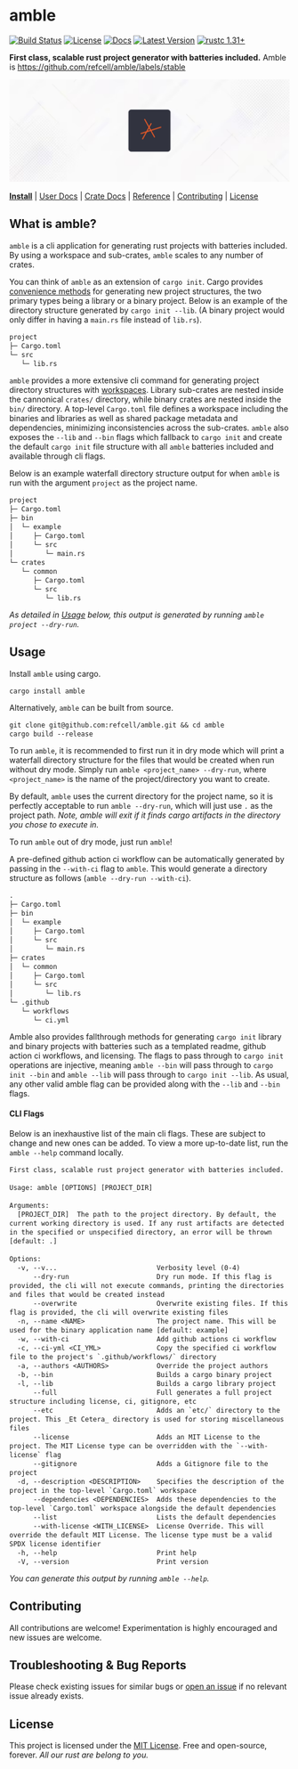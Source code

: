 # amble

[![Build Status]][actions]
[![License]][mit-license]
[![Docs]][Docs-rs]
[![Latest Version]][crates.io]
[![rustc 1.31+]][Rust 1.31]

[Build Status]: https://img.shields.io/github/actions/workflow/status/refcell/amble/ci.yml?branch=main
[actions]: https://github.com/refcell/amble/actions?query=branch%3Amain
[Latest Version]: https://img.shields.io/crates/v/amble.svg
[crates.io]: https://crates.io/crates/amble
[rustc 1.31+]: https://img.shields.io/badge/rustc_1.31+-lightgray.svg
[Rust 1.31]: https://blog.rust-lang.org/2018/12/06/Rust-1.31-and-rust-2018.html
[License]: https://img.shields.io/badge/license-MIT-7795AF.svg
[mit-license]: https://github.com/refcell/amble/blob/main/LICENSE.md
[Docs-rs]: https://docs.rs/amble/
[Docs]: https://img.shields.io/docsrs/amble.svg?color=319e8c&label=docs.rs


**First class, scalable rust project generator with batteries included.** Amble is https://github.com/refcell/amble/labels/stable

![](./etc/banner.png)

**[Install](#usage)**
| [User Docs](#what-is-amble)
| [Crate Docs][crates.io]
| [Reference][Docs-rs]
| [Contributing](#contributing)
| [License](#license)

## What is amble?

`amble` is a cli application for generating rust projects
with batteries included. By using a workspace and
sub-crates, `amble` scales to any number of crates.

You can think of `amble` as an extension of `cargo init`.
Cargo provides [convenience methods][c_new]
for generating new project structures, the two primary
types being a library or a binary project. Below is an
example of the directory structure generated by
`cargo init --lib`. (A binary project would only differ
in having a `main.rs` file instead of `lib.rs`).

```ignore,no_run
project
├─ Cargo.toml
└─ src
   └─ lib.rs
```

`amble` provides a more extensive cli command for generating
project directory structures with [workspaces][Workspaces].
Library sub-crates are nested inside the cannonical
`crates/` directory, while binary crates are nested inside
the `bin/` directory. A top-level `Cargo.toml` file defines
a workspace including the binaries and libraries as well as
shared package metadata and dependencies, minimizing
inconsistencies across the sub-crates. `amble` also exposes
the `--lib` and `--bin` flags which fallback to `cargo init`
and create the default `cargo init` file structure with all
`amble` batteries included and available through cli flags.

Below is an example waterfall directory structure output
for when `amble` is run with the argument `project` as
the project name.

```ignore,no_run
project
├─ Cargo.toml
├─ bin
│  └─ example
│     ├─ Cargo.toml
│     └─ src
│        └─ main.rs
└─ crates
   └─ common
      ├─ Cargo.toml
      └─ src
         └─ lib.rs
```

*As detailed in [Usage](#usage) below, this output is generated by running `amble project --dry-run`.*

[c_new]: https://github.com/rust-lang/cargo/blob/master/src/cargo/ops/cargo_new.rs
[Workspaces]: https://doc.rust-lang.org/book/ch14-03-cargo-workspaces.html

## Usage

Install `amble` using cargo.

```ignore,sh,no_run
cargo install amble
```

Alternatively, `amble` can be built from source.

```ignore,sh,no_run
git clone git@github.com:refcell/amble.git && cd amble
cargo build --release
```

To run `amble`, it is recommended to first run it in dry mode which will print
a waterfall directory structure for the files that would be created when run
without dry mode. Simply run `amble <project_name> --dry-run`, where `<project_name>`
is the name of the project/directory you want to create.

By default, `amble` uses the current directory for the project name, so it
is perfectly acceptable to run `amble --dry-run`, which will just use `.`
as the project path. *Note, amble will exit if it finds cargo artifacts
in the directory you chose to execute in.*

To run `amble` out of dry mode, just run `amble`!

A pre-defined github action ci workflow can be automatically generated by
passing in the `--with-ci` flag to `amble`. This would generate a directory
structure as follows (`amble --dry-run --with-ci`).

```ignore,no_run,sh
.
├─ Cargo.toml
├─ bin
│  └─ example
│     ├─ Cargo.toml
│     └─ src
│        └─ main.rs
├─ crates
│  └─ common
│     ├─ Cargo.toml
│     └─ src
│        └─ lib.rs
└─ .github
   └─ workflows
      └─ ci.yml
```

Amble also provides fallthrough methods for generating
`cargo init` library and binary projects with batteries such as
a templated readme, github action ci workflows, and licensing.
The flags to pass through to `cargo init` operations are injective,
meaning `amble --bin` will pass through to `cargo init --bin` and
`amble --lib` will pass through to `cargo init --lib`. As usual,
any other valid amble flag can be provided along with the `--lib`
and `--bin` flags.

#### CLI Flags

Below is an inexhaustive list of the main cli flags.
These are subject to change and new ones can be added.
To view a more up-to-date list, run the `amble --help` command locally.

```ignore,no_run
First class, scalable rust project generator with batteries included.

Usage: amble [OPTIONS] [PROJECT_DIR]

Arguments:
  [PROJECT_DIR]  The path to the project directory. By default, the current working directory is used. If any rust artifacts are detected in the specified or unspecified directory, an error will be thrown [default: .]

Options:
  -v, --v...                         Verbosity level (0-4)
      --dry-run                      Dry run mode. If this flag is provided, the cli will not execute commands, printing the directories and files that would be created instead
      --overwrite                    Overwrite existing files. If this flag is provided, the cli will overwrite existing files
  -n, --name <NAME>                  The project name. This will be used for the binary application name [default: example]
  -w, --with-ci                      Add github actions ci workflow
  -c, --ci-yml <CI_YML>              Copy the specified ci workflow file to the project's `.github/workflows/` directory
  -a, --authors <AUTHORS>            Override the project authors
  -b, --bin                          Builds a cargo binary project
  -l, --lib                          Builds a cargo library project
      --full                         Full generates a full project structure including license, ci, gitignore, etc
      --etc                          Adds an `etc/` directory to the project. This _Et Cetera_ directory is used for storing miscellaneous files
      --license                      Adds an MIT License to the project. The MIT License type can be overridden with the `--with-license` flag
      --gitignore                    Adds a Gitignore file to the project
  -d, --description <DESCRIPTION>    Specifies the description of the project in the top-level `Cargo.toml` workspace
      --dependencies <DEPENDENCIES>  Adds these dependencies to the top-level `Cargo.toml` workspace alongside the default dependencies
      --list                         Lists the default dependencies
      --with-license <WITH_LICENSE>  License Override. This will override the default MIT License. The license type must be a valid SPDX license identifier
  -h, --help                         Print help
  -V, --version                      Print version
```

*You can generate this output by running `amble --help`.*

## Contributing

All contributions are welcome! Experimentation is highly encouraged and new issues are welcome.

## Troubleshooting & Bug Reports

Please check existing issues for similar bugs or
[open an issue](https://github.com/refcell/amble/issues/new)
if no relevant issue already exists.

## License

This project is licensed under the [MIT License](LICENSE.md).
Free and open-source, forever.
*All our rust are belong to you.*
